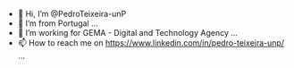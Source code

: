 - 👋 Hi, I’m @PedroTeixeira-unP
- 🌱 I’m from Portugal ...
- 💞️ I’m working for GEMA - Digital and Technology Agency  ...
- 📫 How to reach me on https://www.linkedin.com/in/pedro-teixeira-unp/ ...



